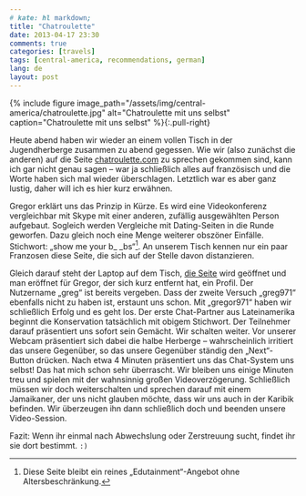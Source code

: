 ```yaml
---
# kate: hl markdown;
title: "Chatroulette"
date: 2013-04-17 23:30
comments: true
categories: [travels]
tags: [central-america, recommendations, german]
lang: de
layout: post
---
```


{% include figure image_path="/assets/img/central-america/chatroulette.jpg" alt="Chatroulette mit uns selbst" caption="Chatroulette mit uns selbst" %}{:.pull-right}

Heute abend haben wir wieder an einem vollen Tisch in der Jugendherberge zusammen
zu abend gegessen. Wie wir (also zunächst die anderen) auf die Seite
[chatroulette.com][chat] zu sprechen gekommen sind, kann ich gar nicht genau
sagen – war ja schließlich alles auf französisch und die Worte haben sich mal
wieder überschlagen. Letztlich war es aber ganz lustig, daher will ich es hier
kurz erwähnen.

<!--more-->

Gregor erklärt uns das Prinzip in Kürze. Es wird eine Videokonferenz vergleichbar
mit Skype mit einer anderen, zufällig ausgewählten Person aufgebaut. Sogleich
werden Vergleiche mit Dating-Seiten in die Runde geworfen. Dazu gleich noch eine
Menge weiterer obszöner Einfälle. Stichwort: „show me your b\_ \_bs“[^1]. An unserem Tisch
kennen nur ein paar Franzosen diese Seite, die sich auf der Stelle davon distanzieren.

Gleich darauf steht der Laptop auf dem Tisch, [die Seite][chat] wird geöffnet und
man eröffnet für Gregor, der sich kurz entfernt hat, ein Profil. Der Nutzername
„greg“ ist bereits vergeben. Dass der zweite Versuch „greg971“ ebenfalls nicht zu
haben ist, erstaunt uns schon. Mit „gregor971“ haben wir schließlich Erfolg und es
geht los. Der erste Chat-Partner aus Lateinamerika beginnt die Konservation
tatsächlich mit obigem Stichwort. Der Teilnehmer darauf präsentiert uns sofort
sein Gemächt. Wir schalten weiter. Vor unserer Webcam präsentiert sich dabei die halbe
Herberge – wahrscheinlich irritiert das unsere Gegenüber, so das unsere Gegenüber
ständig den „Next“-Button drücken. Nach etwa 4 Minuten präsentiert uns das Chat-System
uns selbst! Das hat mich schon sehr überrascht. Wir bleiben uns einige Minuten treu
und spielen mit der wahnsinnig großen Videoverzögerung. Schließlich müssen wir doch
weiterschalten und sprechen darauf mit einem Jamaikaner, der uns nicht glauben möchte,
dass wir uns auch in der Karibik befinden. Wir überzeugen ihn dann schließlich doch
und beenden unsere Video-Session.

Fazit: Wenn ihr einmal nach Abwechslung oder Zerstreuung sucht, findet ihr sie
dort bestimmt. `:)`

[chat]: http://chatroulette.com/ "Homepage des Chatroulettes"
[^1]: Diese Seite bleibt ein reines „Edutainment“-Angebot ohne Altersbeschränkung.
